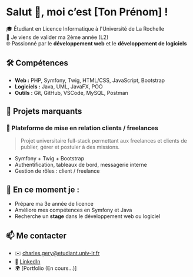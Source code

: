 # Salut 👋, moi c’est [Ton Prénom] !

🎓 Étudiant en Licence Informatique à l'Université de La Rochelle  
📍 Je viens de valider ma 2ème année (L2)  
🌐 Passionné par le **développement web** et le **développement de logiciels**

## 🛠️ Compétences
- **Web :** PHP, Symfony, Twig, HTML/CSS, JavaScript, Bootstrap
- **Logiciels :** Java, UML, JavaFX, POO
- **Outils :** Git, GitHub, VSCode, MySQL, Postman

## 💼 Projets marquants
### 🔗 Plateforme de mise en relation clients / freelances
> Projet universitaire full-stack permettant aux freelances et clients de publier, gérer et postuler à des missions.

- Symfony + Twig + Bootstrap
- Authentification, tableaux de bord, messagerie interne
- Gestion de rôles : client / freelance


## 🌱 En ce moment je :
- Prépare ma 3e année de licence
- Améliore mes compétences en Symfony et Java
- Recherche un **stage** dans le développement web ou logiciel

## 📫 Me contacter
- ✉️ [charles.gery@etudiant.univ-lr.fr](mailto:charles.gery@etudiant.univ-lr.fr)
- 💼 [LinkedIn](https://linkedin.com/in/charles-gery)
- 🌍 [Portfolio (En cours...)]


